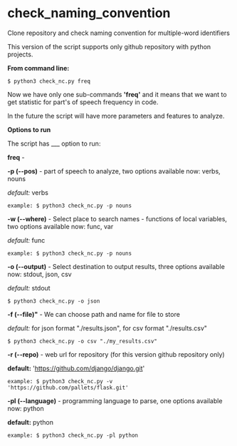 # check_naming_convention
Clone repository and check naming convention for multiple-word identifiers

This version of the script supports only github repository with python projects. 


**From command line:**

```
$ python3 check_nc.py freq 
```
Now we have only one sub-commands **'freq'** and it means that we want to get statistic for part's of speech frequency in code.

In the future the script will have more parameters and features to analyze. 

**Options to run**

The script has ___ option to run:

**freq** -  

**-p (--pos)** - part of speech to analyze, two options available now: verbs, nouns 

*default:* verbs 

```
example: $ python3 check_nc.py -p nouns
```

**-w (--where)** - Select place to search names - functions of local variables, two options available now: func, var 

*default:* func 

```
example: $ python3 check_nc.py -p nouns
```

**-o (--output)** - Select destination to output results, three options available now: stdout, json, csv

*default:* stdout
```
$ python3 check_nc.py -o json 
```
**-f (--file)"** - We can choose path and name for file to store 

*default:* for json format "./results.json", for csv format "./results.csv"  
```
$ python3 check_nc.py -o csv "./my_results.csv" 
```

**-r (--repo)** - web url for repository (for this version github repository only) 

**default:** 'https://github.com/django/django.git' 

```
example: $ python3 check_nc.py -v 'https://github.com/pallets/flask.git'
```

**-pl (--language)** - programming language to parse, one options available now: python 

**default:** python 

```
example: $ python3 check_nc.py -pl python
```
